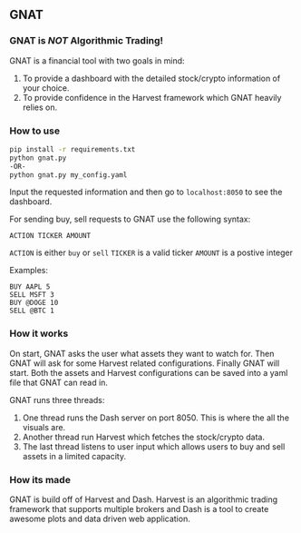 ## GNAT

### GNAT is *NOT* Algorithmic Trading!

GNAT is a financial tool with two goals in mind:

1. To provide a dashboard with the detailed stock/crypto information of your choice.
2. To provide confidence in the Harvest framework which GNAT heavily relies on.

### How to use

```bash
pip install -r requirements.txt
python gnat.py
-OR-
python gnat.py my_config.yaml
```

Input the requested information and then go to `localhost:8050` to see the dashboard.

For sending buy, sell requests to GNAT use the following syntax:

```
ACTION TICKER AMOUNT
```

`ACTION` is either `buy` or `sell`
`TICKER` is a valid ticker
`AMOUNT` is a postive integer

Examples:

```
BUY AAPL 5
SELL MSFT 3
BUY @DOGE 10
SELL @BTC 1
```


### How it works

On start, GNAT asks the user what assets they want to watch for. Then GNAT will ask for some Harvest related configurations. Finally GNAT will start. Both the assets and Harvest configurations can be saved into a yaml file that GNAT can read in.

GNAT runs three threads:

1. One thread runs the Dash server on port 8050. This is where the all the visuals are.
2. Another thread run Harvest which fetches the stock/crypto data.
3. The last thread listens to user input which allows users to buy and sell assets in a limited capacity.

### How its made

GNAT is build off of Harvest and Dash. Harvest is an algorithmic trading framework that supports multiple brokers and Dash is a tool to create awesome plots and data driven web application.

